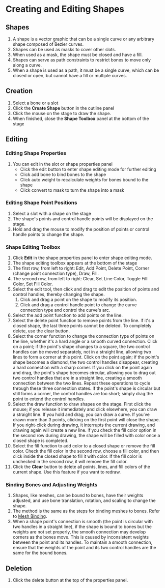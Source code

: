 # Creating and Editing Shapes

## Shapes
1. A shape is a vector graphic that can be a single curve or any arbitrary shape composed of Bezier curves.
2. Shapes can be used as masks to cover other slots.
3. When used as a mask, the shape must be closed and have a fill.
4. Shapes can serve as path constraints to restrict bones to move only along a curve.
5. When a shape is used as a path, it must be a single curve, which can be closed or open, but cannot have a fill or multiple curves.

## Creation
1. Select a bone or a slot
2. Click the **Create Shape** button in the outline panel
3. Click the mouse on the stage to draw the shape.
4. When finished, close the **Shape Toolbox** panel at the bottom of the stage

## Editing

### Editing Shape Properties

1. You can edit in the slot or shape properties panel
    - Click the edit button to enter shape editing mode for further editing
    - Click add bone to bind bones to the shape
    - Click auto weight to recalculate weights for bones bound to the shape
    - Click convert to mask to turn the shape into a mask

### Editing Shape Point Positions
1. Select a slot with a shape on the stage
2. The shape's points and control handle points will be displayed on the stage.
3. Hold and drag the mouse to modify the position of points or control handle points to change the shape.

### Shape Editing Toolbox
1. Click **Edit** in the shape properties panel to enter shape editing mode.
2. The shape editing toolbox appears at the bottom of the stage
3. The first row, from left to right: Edit, Add Point, Delete Point, Corner (change point connection type), Draw, Fill.
4. The second row, from left to right: Clear, Set Line Color, Toggle Fill Color, Set Fill Color.
5. Select the edit tool, then click and drag to edit the position of points and control handles, thereby changing the shape.
   1. Click and drag a point on the shape to modify its position.
   2. Click and drag a control handle point to change the curve connection type and control the curve's arc.
6. Select the add point function to add points on the line.
7. Select the delete point function to remove points from the line. If it's a closed shape, the last three points cannot be deleted. To completely delete, use the clear button.
8. Select the corner function to change the connection type of points on the line, whether it's a hard angle or a smooth curved connection. Click on a point; if the point's shape changes to a square, the two control handles can be moved separately, not in a straight line, allowing two lines to form a corner at this point. Click on the point again; if the point's shape becomes a diamond, the two control handles disappear, creating a hard connection with a sharp corner. If you click on the point again and drag, the point's shape becomes circular, allowing you to drag out two control handles that are in a straight line, creating a smooth connection between the two lines. Repeat these operations to cycle through these three connection states. If the point's shape is circular but still forms a corner, the control handles are too short; simply drag the point to extend the control handles.
9. Select the draw function to draw shapes on the stage. First click the mouse; if you release it immediately and click elsewhere, you can draw a straight line. If you hold and drag, you can draw a curve. If you've drawn more than 3 points, clicking on the first point will close the shape. If you right-click during drawing, it interrupts the current drawing, and drawing again will create a new line. If you check the fill color option in the second row during drawing, the shape will be filled with color once a closed shape is completed.
10. Select the fill function to add color to a closed shape or remove the fill color. Check the fill color in the second row, choose a fill color, and then click inside the closed shape to fill it with color. If the fill color is unchecked in the second row, it will remove the fill color.
11. Click the **Clear** button to delete all points, lines, and fill colors of the current shape. Use this feature if you want to redraw.

### Binding Bones and Adjusting Weights
1. Shapes, like meshes, can be bound to bones, have their weights adjusted, and use bone translation, rotation, and scaling to change the shape.
2. The method is the same as the steps for binding meshes to bones. Refer to [Mesh Binding](../editor/pose-rigging).
3. When a shape point's connection is smooth (the point is circular with two handles in a straight line), if the shape is bound to bones but the weights are not set properly, the smooth connection may develop corners as the bones move. This is caused by inconsistent weights between the point and its handles. To maintain a smooth connection, ensure that the weights of the point and its two control handles are the same for the bound bones.
   

## Deletion
1. Click the delete button at the top of the properties panel.